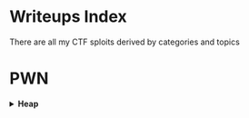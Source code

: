 # Writeups Index

There are all my CTF sploits derived by categories and topics

# PWN

<details>
  <summary><strong>Heap</strong></summary>

  - Double Free → [Srdnlen CTF 2025. Kinderheim 511](https://github.com/Rinzlller/ctf.Task-Based-sploits/tree/main/SrdnlenCTF_2025/pwn.Kinderheim_511)
    > *...the memory (chunk) is freed in the heap, but the memory (chunk) address is not zeroed in the memories list...*

</details>